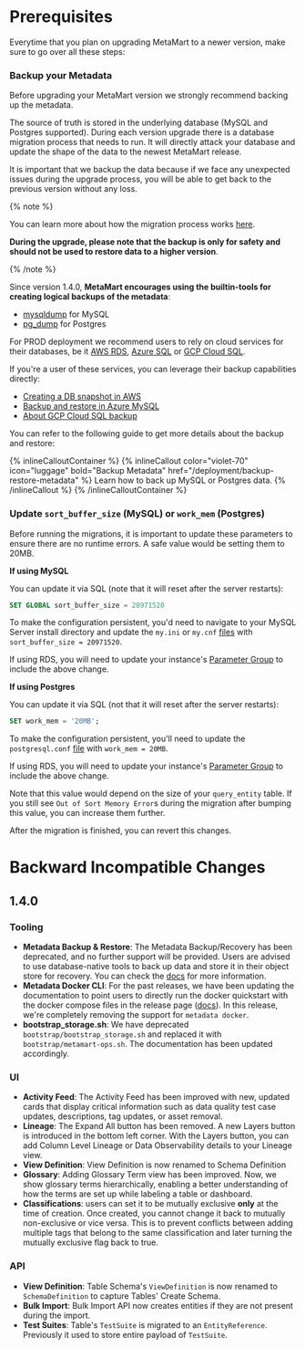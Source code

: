 # Prerequisites

Everytime that you plan on upgrading MetaMart to a newer version, make sure to go over all these steps:

### Backup your Metadata

Before upgrading your MetaMart version we strongly recommend backing up the metadata.

The source of truth is stored in the underlying database (MySQL and Postgres supported). During each version upgrade there
is a database migration process that needs to run. It will directly attack your database and update the shape of the
data to the newest MetaMart release.

It is important that we backup the data because if we face any unexpected issues during the upgrade process, 
you will be able to get back to the previous version without any loss.

{% note %}

You can learn more about how the migration process works [here](/deployment/upgrade/how-does-it-work).

**During the upgrade, please note that the backup is only for safety and should not be used to restore data to a higher version**.

{% /note %}

Since version 1.4.0, **MetaMart encourages using the builtin-tools for creating logical backups of the metadata**:

- [mysqldump](https://dev.mysql.com/doc/refman/8.0/en/mysqldump.html) for MySQL
- [pg_dump](https://www.postgresql.org/docs/current/app-pgdump.html) for Postgres

For PROD deployment we recommend users to rely on cloud services for their databases, be it [AWS RDS](https://docs.aws.amazon.com/rds/),
[Azure SQL](https://azure.microsoft.com/en-in/products/azure-sql/database) or [GCP Cloud SQL](https://cloud.google.com/sql/).

If you're a user of these services, you can leverage their backup capabilities directly:
- [Creating a DB snapshot in AWS](https://docs.aws.amazon.com/AmazonRDS/latest/UserGuide/USER_CreateSnapshot.html)
- [Backup and restore in Azure MySQL](https://learn.microsoft.com/en-us/azure/mysql/single-server/concepts-backup)
- [About GCP Cloud SQL backup](https://cloud.google.com/sql/docs/mysql/backup-recovery/backups)

You can refer to the following guide to get more details about the backup and restore:

{% inlineCalloutContainer %}
  {% inlineCallout
    color="violet-70"
    icon="luggage"
    bold="Backup Metadata"
    href="/deployment/backup-restore-metadata" %}
      Learn how to back up MySQL or Postgres data.
  {% /inlineCallout %}
{% /inlineCalloutContainer %}

### Update `sort_buffer_size` (MySQL) or `work_mem` (Postgres)

Before running the migrations, it is important to update these parameters to ensure there are no runtime errors.
A safe value would be setting them to 20MB.

**If using MySQL**

You can update it via SQL (note that it will reset after the server restarts):

```sql
SET GLOBAL sort_buffer_size = 20971520
```

To make the configuration persistent, you'd need to navigate to your MySQL Server install directory and update the
`my.ini` or `my.cnf` [files](https://dev.mysql.com/doc/refman/8.0/en/option-files.html) with `sort_buffer_size = 20971520`.

If using RDS, you will need to update your instance's [Parameter Group](https://docs.aws.amazon.com/AmazonRDS/latest/UserGuide/USER_WorkingWithParamGroups.html)
to include the above change.

**If using Postgres**

You can update it via SQL (not that it will reset after the server restarts):

```sql
SET work_mem = '20MB';
```

To make the configuration persistent, you'll need to update the `postgresql.conf` [file](https://www.postgresql.org/docs/9.3/config-setting.html)
with `work_mem = 20MB`.

If using RDS, you will need to update your instance's [Parameter Group](https://docs.aws.amazon.com/AmazonRDS/latest/UserGuide/USER_WorkingWithParamGroups.html)
to include the above change.

Note that this value would depend on the size of your `query_entity` table. If you still see `Out of Sort Memory Error`s
during the migration after bumping this value, you can increase them further.

After the migration is finished, you can revert this changes.

# Backward Incompatible Changes

## 1.4.0

### Tooling

- **Metadata Backup & Restore**: The Metadata Backup/Recovery has been deprecated, and no further support will be provided. Users are advised to use database-native tools to back up data and store it in their object store for recovery.
  You can check the [docs](/deployment/backup-restore-metadata) for more information.
- **Metadata Docker CLI**: For the past releases, we have been updating the documentation to point users to directly run the docker quickstart
  with the docker compose files in the release page ([docs](/quick-start/local-docker-deployment)). In this release, we're completely removing the support for `metadata docker`.
- **bootstrap_storage.sh**: We have deprecated `bootstrap/bootstrap_storage.sh` and replaced it with `bootstrap/metamart-ops.sh`. The documentation has been updated accordingly.


### UI

- **Activity Feed**: The Activity Feed has been improved with new, updated cards that display critical information such as data quality test case updates, descriptions, tag updates, or asset removal.
- **Lineage**: The Expand All button has been removed. A new Layers button is introduced in the bottom left corner. With the Layers button, you can add Column Level Lineage or Data Observability details to your Lineage view.
- **View Definition**: View Definition is now renamed to Schema Definition
- **Glossary**: Adding Glossary Term view has been improved. Now, we show glossary terms hierarchically, enabling a better understanding of how the terms are set up while labeling a table or dashboard.
- **Classifications**: users can set it to be mutually exclusive **only** at the time of creation. Once created, you cannot change it back to mutually non-exclusive or vice versa. 
    This is to prevent conflicts between adding multiple tags that belong to the same classification and later turning the mutually exclusive flag back to true.

### API

- **View Definition**: Table Schema's `ViewDefinition` is now renamed to `SchemaDefinition` to capture Tables' Create Schema.
- **Bulk Import**: Bulk Import API now creates entities if they are not present during the import.
- **Test Suites**: Table's `TestSuite` is migrated to an `EntityReference`. Previously it used to store entire payload of `TestSuite`.

